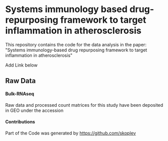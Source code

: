 # Systems immunology based drug-repurposing framework to target inflammation in atherosclerosis

This repository contains the code for the data analysis in the paper: "Systems immunology-based drug repurposing framework to target inflammation in atherosclerosis"

Add Link below

## Raw Data 

#### Bulk-RNAseq

Raw data and processed count matrices for this study have been deposited in GEO under the accession

#### Contributions

Part of the Code was generated by https://github.com/skoplev 
